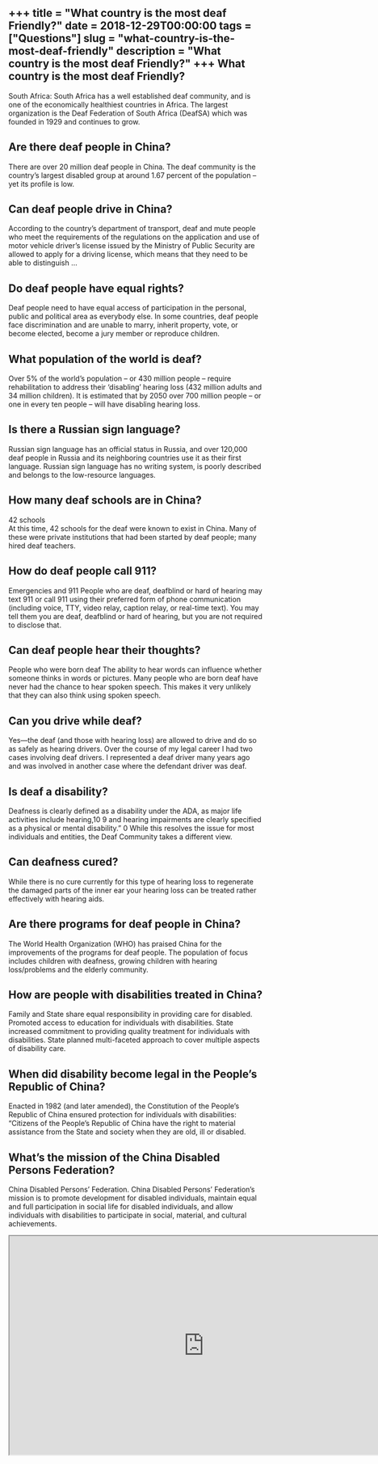 +++
title = "What country is the most deaf Friendly?"
date = 2018-12-29T00:00:00
tags = ["Questions"]
slug = "what-country-is-the-most-deaf-friendly"
description = "What country is the most deaf Friendly?"
+++
What country is the most deaf Friendly?
---------------------------------------

South Africa: South Africa has a well established deaf community, and is one of the economically healthiest countries in Africa. The largest organization is the Deaf Federation of South Africa (DeafSA) which was founded in 1929 and continues to grow.

Are there deaf people in China?
-------------------------------

There are over 20 million deaf people in China. The deaf community is the country’s largest disabled group at around 1.67 percent of the population – yet its profile is low.

Can deaf people drive in China?
-------------------------------

According to the country’s department of transport, deaf and mute people who meet the requirements of the regulations on the application and use of motor vehicle driver’s license issued by the Ministry of Public Security are allowed to apply for a driving license, which means that they need to be able to distinguish …

Do deaf people have equal rights?
---------------------------------

Deaf people need to have equal access of participation in the personal, public and political area as everybody else. In some countries, deaf people face discrimination and are unable to marry, inherit property, vote, or become elected, become a jury member or reproduce children.

What population of the world is deaf?
-------------------------------------

Over 5% of the world’s population – or 430 million people – require rehabilitation to address their ‘disabling’ hearing loss (432 million adults and 34 million children). It is estimated that by 2050 over 700 million people – or one in every ten people – will have disabling hearing loss.

Is there a Russian sign language?
---------------------------------

Russian sign language has an official status in Russia, and over 120,000 deaf people in Russia and its neighboring countries use it as their first language. Russian sign language has no writing system, is poorly described and belongs to the low-resource languages.

How many deaf schools are in China?
-----------------------------------

42 schools  
At this time, 42 schools for the deaf were known to exist in China. Many of these were private institutions that had been started by deaf people; many hired deaf teachers.

How do deaf people call 911?
----------------------------

Emergencies and 911 People who are deaf, deafblind or hard of hearing may text 911 or call 911 using their preferred form of phone communication (including voice, TTY, video relay, caption relay, or real-time text). You may tell them you are deaf, deafblind or hard of hearing, but you are not required to disclose that.

Can deaf people hear their thoughts?
------------------------------------

People who were born deaf The ability to hear words can influence whether someone thinks in words or pictures. Many people who are born deaf have never had the chance to hear spoken speech. This makes it very unlikely that they can also think using spoken speech.

Can you drive while deaf?
-------------------------

Yes—the deaf (and those with hearing loss) are allowed to drive and do so as safely as hearing drivers. Over the course of my legal career I had two cases involving deaf drivers. I represented a deaf driver many years ago and was involved in another case where the defendant driver was deaf.

Is deaf a disability?
---------------------

Deafness is clearly defined as a disability under the ADA, as major life activities include hearing,10 9 and hearing impairments are clearly specified as a physical or mental disability.” 0 While this resolves the issue for most individuals and entities, the Deaf Community takes a different view.

Can deafness cured?
-------------------

While there is no cure currently for this type of hearing loss to regenerate the damaged parts of the inner ear your hearing loss can be treated rather effectively with hearing aids.

Are there programs for deaf people in China?
--------------------------------------------

The World Health Organization (WHO) has praised China for the improvements of the programs for deaf people. The population of focus includes children with deafness, growing children with hearing loss/problems and the elderly community.

How are people with disabilities treated in China?
--------------------------------------------------

Family and State share equal responsibility in providing care for disabled. Promoted access to education for individuals with disabilities. State increased commitment to providing quality treatment for individuals with disabilities. State planned multi-faceted approach to cover multiple aspects of disability care.

When did disability become legal in the People’s Republic of China?
-------------------------------------------------------------------

Enacted in 1982 (and later amended), the Constitution of the People’s Republic of China ensured protection for individuals with disabilities: “Citizens of the People’s Republic of China have the right to material assistance from the State and society when they are old, ill or disabled.

What’s the mission of the China Disabled Persons Federation?
------------------------------------------------------------

China Disabled Persons’ Federation. China Disabled Persons’ Federation’s mission is to promote development for disabled individuals, maintain equal and full participation in social life for disabled individuals, and allow individuals with disabilities to participate in social, material, and cultural achievements.

<iframe allow="accelerometer; autoplay; clipboard-write; encrypted-media; gyroscope; picture-in-picture" allowfullscreen="" class="__youtube_prefs__  epyt-is-override  no-lazyload" data-no-lazy="1" data-origheight="433" data-origwidth="770" data-skipgform_ajax_framebjll="" height="433" id="_ytid_44072" loading="lazy" src="https://www.youtube.com/embed/1lc8__0n4kQ?enablejsapi=1&autoplay=0&cc_load_policy=0&cc_lang_pref=&iv_load_policy=1&loop=0&modestbranding=0&rel=1&fs=1&playsinline=0&autohide=2&theme=dark&color=red&controls=1&" title="YouTube player" width="770"></iframe>